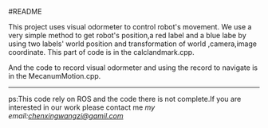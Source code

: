 #README

This project uses visual odormeter to control robot's movement.
We use a very simple method to get robot's  position,a red label and a blue labe by
using two labels' world position and transformation of world ,camera,image coordinate.
This part of code is in the calclandmark.cpp.

And the code to record visual odormeter and using the record to navigate is in the MecanumMotion.cpp.
***
ps:This code rely on ROS and the code there is not complete.If you are interested in our work please contact me
*my email:chenxingwangzi@gamil.com*
